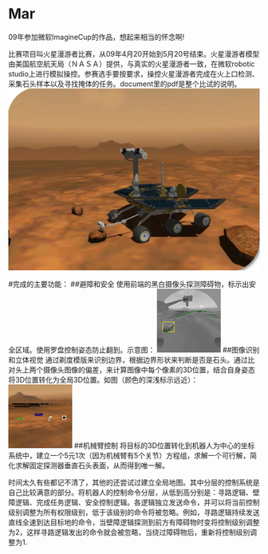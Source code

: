Mar
===

09年参加微软ImagineCup的作品，想起来相当的怀念啊!

比赛项目叫火星漫游者比赛，从09年4月20开始到5月20号结束。火星漫游者模型由美国航空航天局（ＮＡＳＡ）提供，与真实的火星漫游者一致，在微软robotic studio上进行模拟操控。参赛选手要按要求，操控火星漫游者完成在火上口检测、采集石头样本以及寻找掩体的任务。document里的pdf是整个比试的说明。
![image](https://raw.githubusercontent.com/ZeroFM/Mar/master/images/mar.jpg)

#完成的主要功能：
##避障和安全
使用前端的黑白摄像头探测障碍物，标示出安全区域。使用罗盘控制姿态防止翻到。示意图：
![image](https://raw.githubusercontent.com/ZeroFM/Mar/master/images/front.bmp)
##图像识别和立体视觉
通过剃度模版来识别边界，根据边界形状来判断是否是石头。通过比对头上两个摄像头图像的偏差，来计算图像中每个像素的3D位置，结合自身姿态将3D位置转化为全局3D位置。如图（颜色的深浅标示远近）：
![image](https://raw.githubusercontent.com/ZeroFM/Mar/master/images/vision2.bmp)
##机械臂控制
将目标的3D位置转化到机器人为中心的坐标系统中，建立一个5元1次（因为机械臂有5个关节）方程组，求解一个可行解，简化求解固定探测器垂直石头表面，从而得到唯一解。

时间太久有些都记不清了，其他的还尝试过建立全局地图。其中分层的控制系统是自己比较满意的部分。将机器人的控制命令分层，从低到高分别是：寻路逻辑、壁障逻辑、完成任务逻辑、安全控制逻辑。各逻辑独立发送命令，并可以将当前控制级别调整为所有权限级别，低于该级别的命令将被忽略。例如，寻路逻辑持续发送直线全速到达目标地的命令，当壁障逻辑探测到前方有障碍物时变将控制级别调整为2，这样寻路逻辑发出的命令就会被忽略，当绕过障碍物后，重新将控制级别调整为1.
